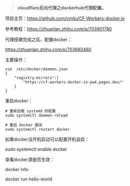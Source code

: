 > **cloudflare反向代理之dockerhub代理配置。**


项目主页：https://github.com/cmliu/CF-Workers-docker.io

参考教程：https://zhuanlan.zhihu.com/p/703901780

代理搭建完成之后，配置docker：

https://zhuanlan.zhihu.com/p/703693460

主要操作：

```
vim  /etc/docker/daemon.json
{
    "registry-mirrors":[
        "https://cf-workers-docker-io-pw4.pages.dev/"
    ]
}
```

重启docker：

```
# 重新加载 systemd 的配置
sudo systemctl daemon-reload

# 重启 Docker 服务
sudo systemctl restart docker
```

如果docker没开机启动可以配置开机自启：

sudo systemctl enable docker

查看docker源是否生效：

docker info

docker run hello-world